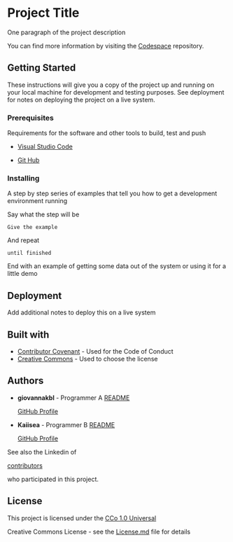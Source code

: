 # Project Title

One paragraph of the project description

You can find more information by visiting the [Codespace](https://codespaceacademy.com/) repository.

## Getting Started

These instructions will give you a copy of the project up and running on your local machine for development and testing purposes. See deployment for notes on deploying the project on a live system.

### Prerequisites

Requirements for the software and other tools to build, test and push 

- [Visual Studio Code](https://code.visualstudio.com/)

- [Git Hub](https://github.com/)

### Installing

A step by step series of examples that tell you how to get a development environment running

Say what the step will be

```
Give the example
```

And repeat

```
until finished
```

End with an example of getting some data out of the system or using it for a little demo

## Deployment

Add additional notes to deploy this on a live system

## Built with

- [Contributor Covenant](https://www.contributor-covenant.org/) - Used for the Code of Conduct
- [Creative Commons](https://creativecommons.org/) - Used to choose the license

## Authors

- **giovannakbl** - Programmer A [README](https://github.com/giovannakbl#hi-there-)

    [GitHub Profile](https://github.com/giovannakbl)

- **Kaiisea** - Programmer B [README](https://github.com/kaiisea#im-currently-working-in-improve-it-see-you-soon-/)

    [GitHub Profile](https://github.com/Kaiisea)

See also the Linkedin of

[contributors](https://www.linkedin.com/in/www.linkedin.com/in/antonio-cebri%C3%A1n-mesa)

who participated in this project.

## License

This project is licensed under the [CCo 1.0 Universal](https://google.com)

Creative Commons License - see the [License.md](https://google.com) file for details

